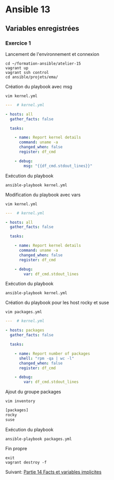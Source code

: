 # Ansible 13
## Variables enregistrées
### Exercice 1
Lancement de l'environnement et connexion
```console
cd ~/formation-ansible/atelier-15
vagrant up
vagrant ssh control
cd ansible/projets/ema/
```

Création du playbook avec msg
```console
vim kernel.yml
```
```yml
---  # kernel.yml

- hosts: all
  gather_facts: false

  tasks:

    - name: Report kernel details
      command: uname -a
      changed_when: false
      register: df_cmd

    - debug:
        msg: "{{df_cmd.stdout_lines}}"
```

Exécution du playbook
```console
ansible-playbook kernel.yml
```

Modification du playbook avec vars
```console
vim kernel.yml
```
```yml
---  # kernel.yml

- hosts: all
  gather_facts: false

  tasks:

    - name: Report kernel details
      command: uname -a
      changed_when: false
      register: df_cmd

    - debug:
        var: df_cmd.stdout_lines
```

Exécution du playbook
```console
ansible-playbook kernel.yml
```

Création du playbook pour les host rocky et suse
```console
vim packages.yml
```
```yml
---  # kernel.yml

- hosts: packages
  gather_facts: false

  tasks:

    - name: Report number of packages
      shell: "rpm -qa | wc -l"
      changed_when: false
      register: df_cmd

    - debug:
        var: df_cmd.stdout_lines
```

Ajout du groupe packages
```console
vim inventory
```
```bash
[packages]
rocky
suse
```

Exécution du playbook
```console
ansible-playbook packages.yml
```

Fin propre
```console
exit
vagrant destroy -f
```
Suivant: [Partie 14 Facts et variables implicites](Ansible_14/Ansible_14.1.md)
